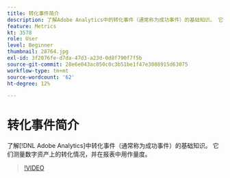 ```yaml
---
title: 转化事件简介
description: 了解Adobe Analytics中的转化事件（通常称为成功事件）的基础知识。 它们测量数字资产上的转化情况，并在报表中用作量度。
feature: Metrics
kt: 3578
role: User
level: Beginner
thumbnail: 28764.jpg
exl-id: 3f2876fe-d7da-47d3-a23d-0d8f790f7f5b
source-git-commit: 28e6e043ac050c0c3b51be1f47e3088915d63075
workflow-type: tm+mt
source-wordcount: '62'
ht-degree: 12%

---
```


# 转化事件简介

了解[!DNL Adobe Analytics]中转化事件（通常称为成功事件）的基础知识。 它们测量数字资产上的转化情况，并在报表中用作量度。

>[!VIDEO](https://video.tv.adobe.com/v/28764/?quality=12&learn=on)
